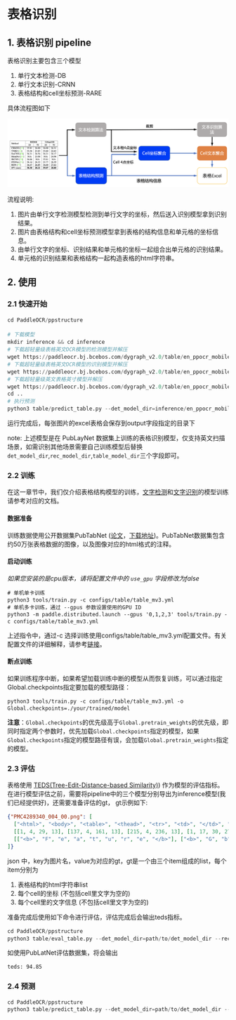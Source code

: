 # 表格识别

## 1. 表格识别 pipeline
表格识别主要包含三个模型
1. 单行文本检测-DB
2. 单行文本识别-CRNN
3. 表格结构和cell坐标预测-RARE

具体流程图如下

![tableocr_pipeline](../../doc/table/tableocr_pipeline.jpg)

流程说明:

1. 图片由单行文字检测模型检测到单行文字的坐标，然后送入识别模型拿到识别结果。
2. 图片由表格结构和cell坐标预测模型拿到表格的结构信息和单元格的坐标信息。
3. 由单行文字的坐标、识别结果和单元格的坐标一起组合出单元格的识别结果。
4. 单元格的识别结果和表格结构一起构造表格的html字符串。

## 2. 使用

### 2.1 快速开始

```python
cd PaddleOCR/ppstructure

# 下载模型
mkdir inference && cd inference
# 下载超轻量级表格英文OCR模型的检测模型并解压
wget https://paddleocr.bj.bcebos.com/dygraph_v2.0/table/en_ppocr_mobile_v2.0_table_det_infer.tar && tar xf en_ppocr_mobile_v2.0_table_det_infer.tar
# 下载超轻量级表格英文OCR模型的识别模型并解压
wget https://paddleocr.bj.bcebos.com/dygraph_v2.0/table/en_ppocr_mobile_v2.0_table_rec_infer.tar && tar xf en_ppocr_mobile_v2.0_table_rec_infer.tar
# 下载超轻量级英文表格英寸模型并解压
wget https://paddleocr.bj.bcebos.com/dygraph_v2.0/table/en_ppocr_mobile_v2.0_table_structure_infer.tar && tar xf en_ppocr_mobile_v2.0_table_structure_infer.tar
cd ..
# 执行预测
python3 table/predict_table.py --det_model_dir=inference/en_ppocr_mobile_v2.0_table_det_infer --rec_model_dir=inference/en_ppocr_mobile_v2.0_table_rec_infer --table_model_dir=inference/en_ppocr_mobile_v2.0_table_structure_infer --image_dir=../doc/table/table.jpg --rec_char_dict_path=../ppocr/utils/ppocr_keys_v1.txt --table_char_dict_path=../ppocr/utils/dict/table_structure_dict.txt --rec_char_type=ch --det_limit_side_len=736 --det_limit_type=min --output ../output/table
```
运行完成后，每张图片的excel表格会保存到output字段指定的目录下

note: 上述模型是在 PubLayNet 数据集上训练的表格识别模型，仅支持英文扫描场景，如需识别其他场景需要自己训练模型后替换 `det_model_dir`,`rec_model_dir`,`table_model_dir`三个字段即可。

### 2.2 训练
在这一章节中，我们仅介绍表格结构模型的训练，[文字检测](../../doc/doc_ch/detection.md)和[文字识别](../../doc/doc_ch/recognition.md)的模型训练请参考对应的文档。

#### 数据准备  
训练数据使用公开数据集PubTabNet ([论文](https://arxiv.org/abs/1911.10683)，[下载地址](https://github.com/ibm-aur-nlp/PubTabNet))。PubTabNet数据集包含约50万张表格数据的图像，以及图像对应的html格式的注释。

#### 启动训练  
*如果您安装的是cpu版本，请将配置文件中的 `use_gpu` 字段修改为false*
```shell
# 单机单卡训练
python3 tools/train.py -c configs/table/table_mv3.yml
# 单机多卡训练，通过 --gpus 参数设置使用的GPU ID
python3 -m paddle.distributed.launch --gpus '0,1,2,3' tools/train.py -c configs/table/table_mv3.yml
```

上述指令中，通过-c 选择训练使用configs/table/table_mv3.yml配置文件。有关配置文件的详细解释，请参考[链接](../../doc/doc_ch/config.md)。

#### 断点训练

如果训练程序中断，如果希望加载训练中断的模型从而恢复训练，可以通过指定Global.checkpoints指定要加载的模型路径：
```shell
python3 tools/train.py -c configs/table/table_mv3.yml -o Global.checkpoints=./your/trained/model
```

**注意**：`Global.checkpoints`的优先级高于`Global.pretrain_weights`的优先级，即同时指定两个参数时，优先加载`Global.checkpoints`指定的模型，如果`Global.checkpoints`指定的模型路径有误，会加载`Global.pretrain_weights`指定的模型。


### 2.3 评估

表格使用 [TEDS(Tree-Edit-Distance-based Similarity)](https://github.com/ibm-aur-nlp/PubTabNet/tree/master/src)) 作为模型的评估指标。在进行模型评估之前，需要将pipeline中的三个模型分别导出为inference模型(我们已经提供好)，还需要准备评估的gt， gt示例如下:
```json
{"PMC4289340_004_00.png": [
  ["<html>", "<body>", "<table>", "<thead>", "<tr>", "<td>", "</td>", "<td>", "</td>", "<td>", "</td>", "</tr>", "</thead>", "<tbody>", "<tr>", "<td>", "</td>", "<td>", "</td>", "<td>", "</td>", "</tr>",  "</tbody>", "</table>", "</body>", "</html>"], 
  [[1, 4, 29, 13], [137, 4, 161, 13], [215, 4, 236, 13], [1, 17, 30, 27], [137, 17, 147, 27], [215, 17, 225, 27]], 
  [["<b>", "F", "e", "a", "t", "u", "r", "e", "</b>"], ["<b>", "G", "b", "3", " ", "+", "</b>"], ["<b>", "G", "b", "3", " ", "-", "</b>"], ["<b>", "P", "a", "t", "i", "e", "n", "t", "s", "</b>"], ["6", "2"], ["4", "5"]]
]}
```
json 中，key为图片名，value为对应的gt，gt是一个由三个item组成的list，每个item分别为
1. 表格结构的html字符串list
2. 每个cell的坐标 (不包括cell里文字为空的)
3. 每个cell里的文字信息 (不包括cell里文字为空的)

准备完成后使用如下命令进行评估，评估完成后会输出teds指标。
```python
cd PaddleOCR/ppstructure
python3 table/eval_table.py --det_model_dir=path/to/det_model_dir --rec_model_dir=path/to/rec_model_dir --table_model_dir=path/to/table_model_dir --image_dir=../doc/table/1.png --rec_char_dict_path=../ppocr/utils/dict/table_dict.txt --table_char_dict_path=../ppocr/utils/dict/table_structure_dict.txt --rec_char_type=EN --det_limit_side_len=736 --det_limit_type=min --gt_path=path/to/gt.json
```
如使用PubLatNet评估数据集，将会输出
```bash
teds: 94.85
```

### 2.4 预测

```python
cd PaddleOCR/ppstructure
python3 table/predict_table.py --det_model_dir=path/to/det_model_dir --rec_model_dir=path/to/rec_model_dir --table_model_dir=path/to/table_model_dir --image_dir=../doc/table/1.png --rec_char_dict_path=../ppocr/utils/dict/table_dict.txt --table_char_dict_path=../ppocr/utils/dict/table_structure_dict.txt --rec_char_type=EN --det_limit_side_len=736 --det_limit_type=min --output ../output/table
```

